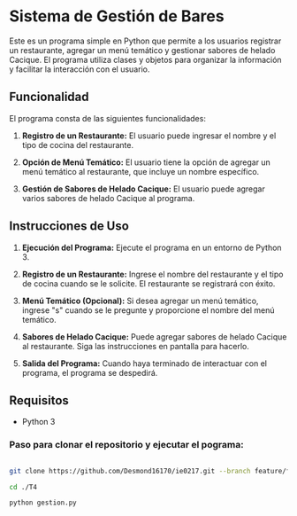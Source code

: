 # Sistema de Gestión de Bares

Este es un programa simple en Python que permite a los usuarios registrar un restaurante, agregar un menú temático y gestionar sabores de helado Cacique. El programa utiliza clases y objetos para organizar la información y facilitar la interacción con el usuario.

## Funcionalidad

El programa consta de las siguientes funcionalidades:

1. **Registro de un Restaurante:** El usuario puede ingresar el nombre y el tipo de cocina del restaurante.

2. **Opción de Menú Temático:** El usuario tiene la opción de agregar un menú temático al restaurante, que incluye un nombre específico.

3. **Gestión de Sabores de Helado Cacique:** El usuario puede agregar varios sabores de helado Cacique al programa.

## Instrucciones de Uso

1. **Ejecución del Programa:** Ejecute el programa en un entorno de Python 3.

2. **Registro de un Restaurante:** Ingrese el nombre del restaurante y el tipo de cocina cuando se le solicite. El restaurante se registrará con éxito.

3. **Menú Temático (Opcional):** Si desea agregar un menú temático, ingrese "s" cuando se le pregunte y proporcione el nombre del menú temático.

4. **Sabores de Helado Cacique:** Puede agregar sabores de helado Cacique al restaurante. Siga las instrucciones en pantalla para hacerlo.

5. **Salida del Programa:** Cuando haya terminado de interactuar con el programa, el programa se despedirá.

## Requisitos

- Python 3

### Paso para clonar el repositorio y ejecutar el pograma:


```bash

git clone https://github.com/Desmond16170/ie0217.git --branch feature/feature-T4 --single-branch

cd ./T4

python gestion.py


